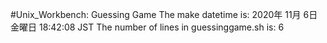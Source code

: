 #Unix_Workbench: Guessing Game
The make datetime is: 
2020年 11月  6日 金曜日 18:42:08 JST
The number of lines in guessinggame.sh is: 
6
